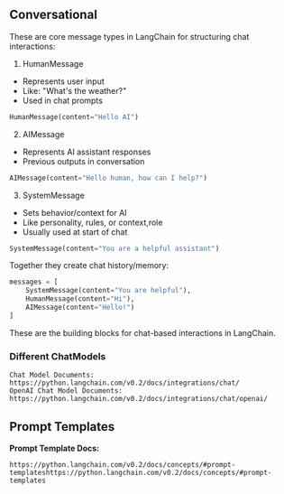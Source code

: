 ## Conversational 

These are core message types in LangChain for structuring chat interactions:

1. HumanMessage
- Represents user input
- Like: "What's the weather?"
- Used in chat prompts
```python
HumanMessage(content="Hello AI")
```

2. AIMessage  
- Represents AI assistant responses
- Previous outputs in conversation
```python
AIMessage(content="Hello human, how can I help?")
```

3. SystemMessage
- Sets behavior/context for AI
- Like personality, rules, or context,role
- Usually used at start of chat
```python 
SystemMessage(content="You are a helpful assistant")
```

Together they create chat history/memory:
```python
messages = [
    SystemMessage(content="You are helpful"),
    HumanMessage(content="Hi"),
    AIMessage(content="Hello!")
]
```

These are the building blocks for chat-based interactions in LangChain.


### Different ChatModels
```
Chat Model Documents: https://python.langchain.com/v0.2/docs/integrations/chat/
OpenAI Chat Model Documents: https://python.langchain.com/v0.2/docs/integrations/chat/openai/
```

## Prompt Templates

**Prompt Template Docs:**
```
https://python.langchain.com/v0.2/docs/concepts/#prompt-templateshttps://python.langchain.com/v0.2/docs/concepts/#prompt-templates
```
